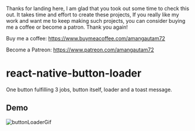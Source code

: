 Thanks for landing here, I am glad that you took out some time to check this out. It takes time and effort to create these projects, If you really like my work and want me to keep making such projects, you can consider buying me a coffee or become a patron. Thank you again!

Buy me a coffee: https://www.buymeacoffee.com/amangautam72

Become a Patreon: https://www.patreon.com/amangautam72

# react-native-button-loader

One button fulfilling 3 jobs, button itself, loader and a toast message.

## Demo
![buttonLoaderGif](https://user-images.githubusercontent.com/28658574/203847843-1fa1dc69-2095-4947-9eb3-24f9535b20fb.gif)
